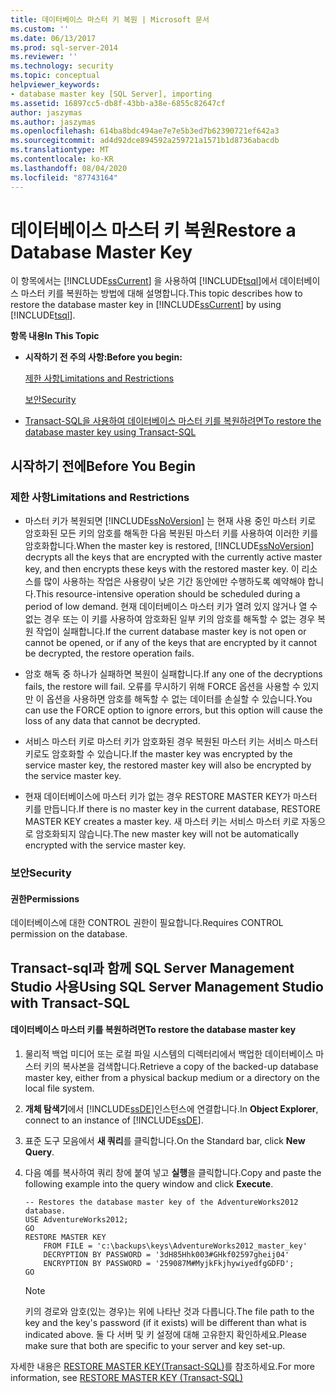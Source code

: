 ```yaml
---
title: 데이터베이스 마스터 키 복원 | Microsoft 문서
ms.custom: ''
ms.date: 06/13/2017
ms.prod: sql-server-2014
ms.reviewer: ''
ms.technology: security
ms.topic: conceptual
helpviewer_keywords:
- database master key [SQL Server], importing
ms.assetid: 16897cc5-db8f-43bb-a38e-6855c82647cf
author: jaszymas
ms.author: jaszymas
ms.openlocfilehash: 614ba8bdc494ae7e7e5b3ed7b62390721ef642a3
ms.sourcegitcommit: ad4d92dce894592a259721a1571b1d8736abacdb
ms.translationtype: MT
ms.contentlocale: ko-KR
ms.lasthandoff: 08/04/2020
ms.locfileid: "87743164"
---
```

# <a name="restore-a-database-master-key"></a><span data-ttu-id="7cb69-102">데이터베이스 마스터 키 복원</span><span class="sxs-lookup"><span data-stu-id="7cb69-102">Restore a Database Master Key</span></span>
  <span data-ttu-id="7cb69-103">이 항목에서는 [!INCLUDE[ssCurrent](../../../includes/sscurrent-md.md)] 을 사용하여 [!INCLUDE[tsql](../../../includes/tsql-md.md)]에서 데이터베이스 마스터 키를 복원하는 방법에 대해 설명합니다.</span><span class="sxs-lookup"><span data-stu-id="7cb69-103">This topic describes how to restore the database master key in [!INCLUDE[ssCurrent](../../../includes/sscurrent-md.md)] by using [!INCLUDE[tsql](../../../includes/tsql-md.md)].</span></span>  
  
 <span data-ttu-id="7cb69-104">**항목 내용**</span><span class="sxs-lookup"><span data-stu-id="7cb69-104">**In This Topic**</span></span>  
  
-   <span data-ttu-id="7cb69-105">**시작하기 전 주의 사항:**</span><span class="sxs-lookup"><span data-stu-id="7cb69-105">**Before you begin:**</span></span>  
  
     [<span data-ttu-id="7cb69-106">제한 사항</span><span class="sxs-lookup"><span data-stu-id="7cb69-106">Limitations and Restrictions</span></span>](#Restrictions)  
  
     [<span data-ttu-id="7cb69-107">보안</span><span class="sxs-lookup"><span data-stu-id="7cb69-107">Security</span></span>](#Security)  
  
-   [<span data-ttu-id="7cb69-108">Transact-SQL을 사용하여 데이터베이스 마스터 키를 복원하려면</span><span class="sxs-lookup"><span data-stu-id="7cb69-108">To restore the database master key using Transact-SQL</span></span>](#SSMSProcedure)  
  
##  <a name="before-you-begin"></a><a name="BeforeYouBegin"></a> <span data-ttu-id="7cb69-109">시작하기 전에</span><span class="sxs-lookup"><span data-stu-id="7cb69-109">Before You Begin</span></span>  
  
###  <a name="limitations-and-restrictions"></a><a name="Restrictions"></a> <span data-ttu-id="7cb69-110">제한 사항</span><span class="sxs-lookup"><span data-stu-id="7cb69-110">Limitations and Restrictions</span></span>  
  
-   <span data-ttu-id="7cb69-111">마스터 키가 복원되면 [!INCLUDE[ssNoVersion](../../../includes/ssnoversion-md.md)] 는 현재 사용 중인 마스터 키로 암호화된 모든 키의 암호를 해독한 다음 복원된 마스터 키를 사용하여 이러한 키를 암호화합니다.</span><span class="sxs-lookup"><span data-stu-id="7cb69-111">When the master key is restored, [!INCLUDE[ssNoVersion](../../../includes/ssnoversion-md.md)] decrypts all the keys that are encrypted with the currently active master key, and then encrypts these keys with the restored master key.</span></span> <span data-ttu-id="7cb69-112">이 리소스를 많이 사용하는 작업은 사용량이 낮은 기간 동안에만 수행하도록 예약해야 합니다.</span><span class="sxs-lookup"><span data-stu-id="7cb69-112">This resource-intensive operation should be scheduled during a period of low demand.</span></span> <span data-ttu-id="7cb69-113">현재 데이터베이스 마스터 키가 열려 있지 않거나 열 수 없는 경우 또는 이 키를 사용하여 암호화된 일부 키의 암호를 해독할 수 없는 경우 복원 작업이 실패합니다.</span><span class="sxs-lookup"><span data-stu-id="7cb69-113">If the current database master key is not open or cannot be opened, or if any of the keys that are encrypted by it cannot be decrypted, the restore operation fails.</span></span>  
  
-   <span data-ttu-id="7cb69-114">암호 해독 중 하나가 실패하면 복원이 실패합니다.</span><span class="sxs-lookup"><span data-stu-id="7cb69-114">If any one of the decryptions fails, the restore will fail.</span></span> <span data-ttu-id="7cb69-115">오류를 무시하기 위해 FORCE 옵션을 사용할 수 있지만 이 옵션을 사용하면 암호를 해독할 수 없는 데이터를 손실할 수 있습니다.</span><span class="sxs-lookup"><span data-stu-id="7cb69-115">You can use the FORCE option to ignore errors, but this option will cause the loss of any data that cannot be decrypted.</span></span>  
  
-   <span data-ttu-id="7cb69-116">서비스 마스터 키로 마스터 키가 암호화된 경우 복원된 마스터 키는 서비스 마스터 키로도 암호화할 수 있습니다.</span><span class="sxs-lookup"><span data-stu-id="7cb69-116">If the master key was encrypted by the service master key, the restored master key will also be encrypted by the service master key.</span></span>  
  
-   <span data-ttu-id="7cb69-117">현재 데이터베이스에 마스터 키가 없는 경우 RESTORE MASTER KEY가 마스터 키를 만듭니다.</span><span class="sxs-lookup"><span data-stu-id="7cb69-117">If there is no master key in the current database, RESTORE MASTER KEY creates a master key.</span></span> <span data-ttu-id="7cb69-118">새 마스터 키는 서비스 마스터 키로 자동으로 암호화되지 않습니다.</span><span class="sxs-lookup"><span data-stu-id="7cb69-118">The new master key will not be automatically encrypted with the service master key.</span></span>  
  
###  <a name="security"></a><a name="Security"></a> <span data-ttu-id="7cb69-119">보안</span><span class="sxs-lookup"><span data-stu-id="7cb69-119">Security</span></span>  
  
####  <a name="permissions"></a><a name="Permissions"></a> <span data-ttu-id="7cb69-120">권한</span><span class="sxs-lookup"><span data-stu-id="7cb69-120">Permissions</span></span>  
 <span data-ttu-id="7cb69-121">데이터베이스에 대한 CONTROL 권한이 필요합니다.</span><span class="sxs-lookup"><span data-stu-id="7cb69-121">Requires CONTROL permission on the database.</span></span>  
  
##  <a name="using-sql-server-management-studio-with-transact-sql"></a><a name="SSMSProcedure"></a><span data-ttu-id="7cb69-122">Transact-sql과 함께 SQL Server Management Studio 사용</span><span class="sxs-lookup"><span data-stu-id="7cb69-122">Using SQL Server Management Studio with Transact-SQL</span></span>  
  
#### <a name="to-restore-the-database-master-key"></a><span data-ttu-id="7cb69-123">데이터베이스 마스터 키를 복원하려면</span><span class="sxs-lookup"><span data-stu-id="7cb69-123">To restore the database master key</span></span>  
  
1.  <span data-ttu-id="7cb69-124">물리적 백업 미디어 또는 로컬 파일 시스템의 디렉터리에서 백업한 데이터베이스 마스터 키의 복사본을 검색합니다.</span><span class="sxs-lookup"><span data-stu-id="7cb69-124">Retrieve a copy of the backed-up database master key, either from a physical backup medium or a directory on the local file system.</span></span>  
  
2.  <span data-ttu-id="7cb69-125">**개체 탐색기**에서 [!INCLUDE[ssDE](../../../includes/ssde-md.md)]인스턴스에 연결합니다.</span><span class="sxs-lookup"><span data-stu-id="7cb69-125">In **Object Explorer**, connect to an instance of [!INCLUDE[ssDE](../../../includes/ssde-md.md)].</span></span>  
  
3.  <span data-ttu-id="7cb69-126">표준 도구 모음에서 **새 쿼리**를 클릭합니다.</span><span class="sxs-lookup"><span data-stu-id="7cb69-126">On the Standard bar, click **New Query**.</span></span>  
  
4.  <span data-ttu-id="7cb69-127">다음 예를 복사하여 쿼리 창에 붙여 넣고 **실행**을 클릭합니다.</span><span class="sxs-lookup"><span data-stu-id="7cb69-127">Copy and paste the following example into the query window and click **Execute**.</span></span>  
  
    ```  
    -- Restores the database master key of the AdventureWorks2012 database.  
    USE AdventureWorks2012;  
    GO  
    RESTORE MASTER KEY   
        FROM FILE = 'c:\backups\keys\AdventureWorks2012_master_key'   
        DECRYPTION BY PASSWORD = '3dH85Hhk003#GHkf02597gheij04'   
        ENCRYPTION BY PASSWORD = '259087M#MyjkFkjhywiyedfgGDFD';  
    GO  
    ```  
  
    > [!NOTE]  
    >  <span data-ttu-id="7cb69-128">키의 경로와 암호(있는 경우)는 위에 나타난 것과 다릅니다.</span><span class="sxs-lookup"><span data-stu-id="7cb69-128">The file path to the key and the key's password (if it exists) will be different than what is indicated above.</span></span> <span data-ttu-id="7cb69-129">둘 다 서버 및 키 설정에 대해 고유한지 확인하세요.</span><span class="sxs-lookup"><span data-stu-id="7cb69-129">Please make sure that both are specific to your server and key set-up.</span></span>  
  
 <span data-ttu-id="7cb69-130">자세한 내용은 [RESTORE MASTER KEY&#40;Transact-SQL&#41;](/sql/t-sql/statements/restore-master-key-transact-sql)를 참조하세요.</span><span class="sxs-lookup"><span data-stu-id="7cb69-130">For more information, see [RESTORE MASTER KEY &#40;Transact-SQL&#41;](/sql/t-sql/statements/restore-master-key-transact-sql)</span></span>  
  
  
